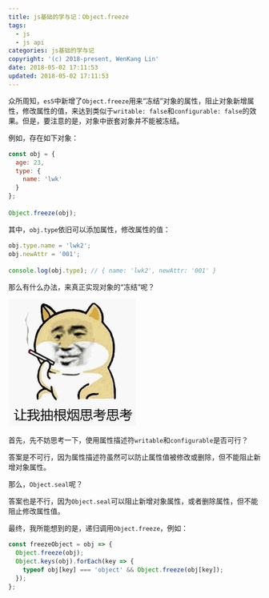 ```yaml
---
title: js基础的学与记：Object.freeze
tags:
  - js
  - js api
categories: js基础的学与记
copyright: '(c) 2018-present, WenKang Lin'
date: 2018-05-02 17:11:53
updated: 2018-05-02 17:11:53
---
```


众所周知，`es5`中新增了`Object.freeze`用来“冻结”对象的属性，阻止对象新增属性，修改属性的值，来达到类似于`writable: false`和`configurable: false`的效果。但是，要注意的是，对象中嵌套对象并不能被冻结。

<!-- more -->

例如，存在如下对象：

```js
const obj = {
  age: 23,
  type: {
    name: 'lwk'
  }
};

Object.freeze(obj);
```

其中，`obj.type`依旧可以添加属性，修改属性的值：

```js
obj.type.name = 'lwk2';
obj.newAttr = '001';

console.log(obj.type); // { name: 'lwk2', newAttr: '001' }
```

那么有什么办法，来真正实现对象的“冻结”呢？

![思考](/images/sikao.jpg)

首先，先不妨思考一下，使用属性描述符`writable`和`configurable`是否可行？

答案是不可行，因为属性描述符虽然可以防止属性值被修改或删除，但不能阻止新增对象属性。

那么，`Object.seal`呢？

答案也是不行，因为`Object.seal`可以阻止新增对象属性，或者删除属性，但不能阻止修改属性值。

最终，我所能想到的是，递归调用`Object.freeze`，例如：

```js
const freezeObject = obj => {
  Object.freeze(obj);
  Object.keys(obj).forEach(key => {
    typeof obj[key] === 'object' && Object.freeze(obj[key]);
  });
};
```
